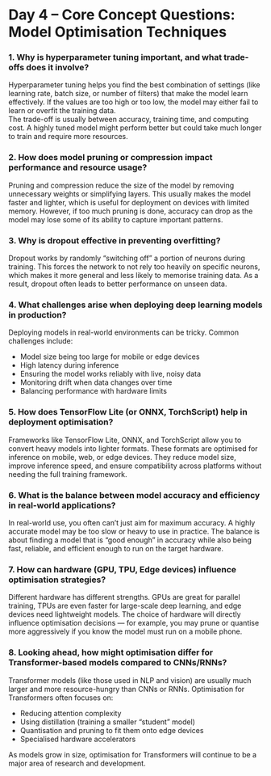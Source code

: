 # Day 4 – Core Concept Questions: Model Optimisation Techniques

### 1. Why is hyperparameter tuning important, and what trade-offs does it involve?
Hyperparameter tuning helps you find the best combination of settings (like learning rate, batch size, or number of filters) that make the model learn effectively. If the values are too high or too low, the model may either fail to learn or overfit the training data.  
The trade-off is usually between accuracy, training time, and computing cost. A highly tuned model might perform better but could take much longer to train and require more resources.


### 2. How does model pruning or compression impact performance and resource usage?
Pruning and compression reduce the size of the model by removing unnecessary weights or simplifying layers. This usually makes the model faster and lighter, which is useful for deployment on devices with limited memory. However, if too much pruning is done, accuracy can drop as the model may lose some of its ability to capture important patterns.


### 3. Why is dropout effective in preventing overfitting?
Dropout works by randomly “switching off” a portion of neurons during training. This forces the network to not rely too heavily on specific neurons, which makes it more general and less likely to memorise training data. As a result, dropout often leads to better performance on unseen data.


### 4. What challenges arise when deploying deep learning models in production?
Deploying models in real-world environments can be tricky. Common challenges include:
- Model size being too large for mobile or edge devices  
- High latency during inference  
- Ensuring the model works reliably with live, noisy data  
- Monitoring drift when data changes over time  
- Balancing performance with hardware limits  


### 5. How does TensorFlow Lite (or ONNX, TorchScript) help in deployment optimisation?
Frameworks like TensorFlow Lite, ONNX, and TorchScript allow you to convert heavy models into lighter formats. These formats are optimised for inference on mobile, web, or edge devices. They reduce model size, improve inference speed, and ensure compatibility across platforms without needing the full training framework.


### 6. What is the balance between model accuracy and efficiency in real-world applications?
In real-world use, you often can’t just aim for maximum accuracy. A highly accurate model may be too slow or heavy to use in practice. The balance is about finding a model that is “good enough” in accuracy while also being fast, reliable, and efficient enough to run on the target hardware.


### 7. How can hardware (GPU, TPU, Edge devices) influence optimisation strategies?
Different hardware has different strengths. GPUs are great for parallel training, TPUs are even faster for large-scale deep learning, and edge devices need lightweight models. The choice of hardware will directly influence optimisation decisions — for example, you may prune or quantise more aggressively if you know the model must run on a mobile phone.


### 8. Looking ahead, how might optimisation differ for Transformer-based models compared to CNNs/RNNs?
Transformer models (like those used in NLP and vision) are usually much larger and more resource-hungry than CNNs or RNNs. Optimisation for Transformers often focuses on:
- Reducing attention complexity  
- Using distillation (training a smaller “student” model)  
- Quantisation and pruning to fit them onto edge devices  
- Specialised hardware accelerators  

As models grow in size, optimisation for Transformers will continue to be a major area of research and development.


